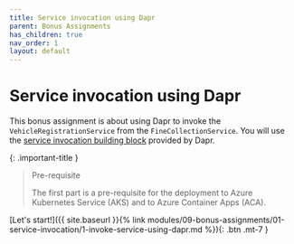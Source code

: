 ```yaml
---
title: Service invocation using Dapr
parent: Bonus Assignments
has_children: true
nav_order: 1
layout: default
---
```


# Service invocation using Dapr

This bonus assignment is about using Dapr to invoke the `VehicleRegistrationService` from the `FineCollectionService`. You will use the [service invocation building block](https://docs.dapr.io/developing-applications/building-blocks/service-invocation/service-invocation-overview/) provided by Dapr.

{: .important-title }
> Pre-requisite
> 
> The first part is a pre-requisite for the deployment to Azure Kubernetes Service (AKS) and to Azure Container Apps (ACA).
>

<!-- ----------------------------- NAVIGATION ------------------------------ -->

<span class="fs-3">
[Let's start!]({{ site.baseurl }}{% link modules/09-bonus-assignments/01-service-invocation/1-invoke-service-using-dapr.md %}){: .btn .mt-7 }
</span>
